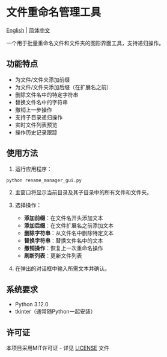 # 文件重命名管理工具

[English](README.md) | [简体中文](README_CN.md)

一个用于批量重命名文件和文件夹的图形界面工具，支持递归操作。

## 功能特点

- 为文件/文件夹添加前缀
- 为文件/文件夹添加后缀（在扩展名之前）
- 删除文件名中的特定字符串
- 替换文件名中的字符串
- 撤销上一步操作
- 支持子目录递归操作
- 实时文件列表预览
- 操作历史记录跟踪

## 使用方法

1. 运行应用程序：
```bash
python rename_manager_gui.py
```

2. 主窗口将显示当前目录及其子目录中的所有文件和文件夹。

3. 选择操作：
   - **添加前缀**：在文件名开头添加文本
   - **添加后缀**：在文件扩展名之前添加文本
   - **删除字符串**：从文件名中删除特定文本
   - **替换字符串**：替换文件名中的文本
   - **撤销操作**：恢复上一次重命名操作
   - **刷新列表**：更新文件列表

4. 在弹出的对话框中输入所需文本并确认。

## 系统要求

- Python 3.12.0
- tkinter（通常随Python一起安装）

## 许可证

本项目采用MIT许可证 - 详见 [LICENSE](LICENSE) 文件
